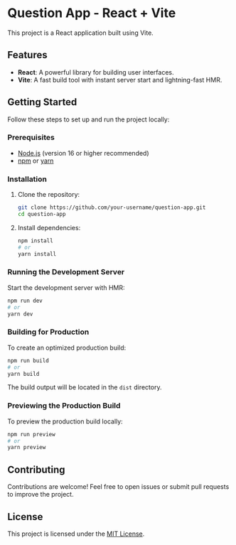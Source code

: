 # Question App - React + Vite

This project is a React application built using Vite.

## Features

- **React**: A powerful library for building user interfaces.
- **Vite**: A fast build tool with instant server start and lightning-fast HMR.

## Getting Started

Follow these steps to set up and run the project locally:

### Prerequisites

- [Node.js](https://nodejs.org/) (version 16 or higher recommended)
- [npm](https://www.npmjs.com/) or [yarn](https://yarnpkg.com/)

### Installation

1. Clone the repository:
   ```bash
   git clone https://github.com/your-username/question-app.git
   cd question-app
   ```

2. Install dependencies:
   ```bash
   npm install
   # or
   yarn install
   ```

### Running the Development Server

Start the development server with HMR:
```bash
npm run dev
# or
yarn dev
```

### Building for Production

To create an optimized production build:
```bash
npm run build
# or
yarn build
```

The build output will be located in the `dist` directory.

### Previewing the Production Build

To preview the production build locally:
```bash
npm run preview
# or
yarn preview
```

## Contributing

Contributions are welcome! Feel free to open issues or submit pull requests to improve the project.

## License

This project is licensed under the [MIT License](LICENSE).